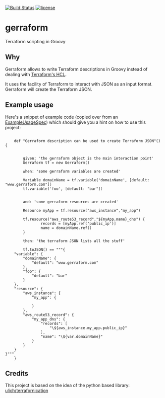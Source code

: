 [![Build Status](https://travis-ci.org/mariodavid/gerraform.svg?branch=master)](https://travis-ci.org/mariodavid/gerraform)
[![license](https://img.shields.io/badge/license-Apache%20License%202.0-blue.svg?style=flat)](http://www.apache.org/licenses/LICENSE-2.0)

# gerraform
Terraform scripting in Groovy

## Why
Gerraform allows to write Terraform descriptions in Groovy instead of dealing with [Terraform's HCL](https://www.terraform.io/docs/configuration/syntax.html).

It uses the facility of Terraform to interact with JSON as an input format. Gerraform will create the Terraform JSON. 

## Example usage

Here's a snippet of example code (copied over from an [ExampleUsageSpec](https://github.com/mariodavid/gerraform/blob/master/src/test/groovy/in/element/gerraform/ExampleUsageSpec.groovy))
which should give you a hint on how to use this project:

```

    def "Gerraform description can be used to create Terraform JSON"() {


        given: 'the gerraform object is the main interaction point'
        Gerraform tf = new Gerraform()

        when: 'some gerraform variables are created'

        Variable domainName = tf.variable('domainName', [default: "www.gerraform.com"])
        tf.variable('foo', [default: "bar"])


        and: 'some gerraform resources are created'

        Resource myApp = tf.resource("aws_instance","my_app")

        tf.resource("aws_route53_record","${myApp.name}_dns") {
                records = [myApp.ref('public_ip')]
                name = domainName.ref()
        }

        then: 'the terraform JSON lists all the stuff'

        tf.toJSON() == """{
    "variable": {
        "domainName": {
            "default": "www.gerraform.com"
        },
        "foo": {
            "default": "bar"
        }
    },
    "resource": {
        "aws_instance": {
            "my_app": {
                
            }
        },
        "aws_route53_record": {
            "my_app_dns": {
                "records": [
                    "\${aws_instance.my_app.public_ip}"
                ],
                "name": "\${var.domainName}"
            }
        }
    }
}"""
    }
```


## Credits
This project is based on the idea of the python based library: [ulich/terrafornication](https://github.com/ulich/terrafornication)
